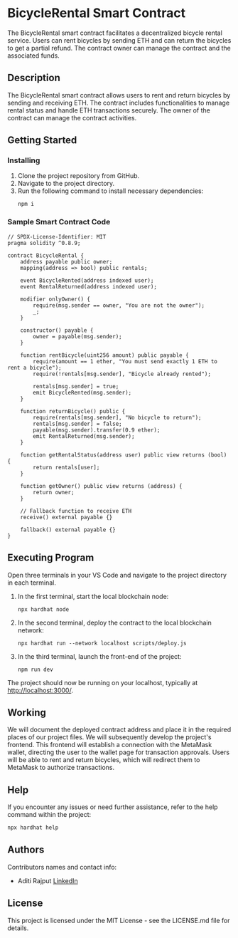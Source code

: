 # BicycleRental Smart Contract

The BicycleRental smart contract facilitates a decentralized bicycle rental service. Users can rent bicycles by sending ETH and can return the bicycles to get a partial refund. The contract owner can manage the contract and the associated funds.

## Description

The BicycleRental smart contract allows users to rent and return bicycles by sending and receiving ETH. The contract includes functionalities to manage rental status and handle ETH transactions securely. The owner of the contract can manage the contract activities.

## Getting Started

### Installing

1. Clone the project repository from GitHub.
2. Navigate to the project directory.
3. Run the following command to install necessary dependencies:
    ```
    npm i
    ```

### Sample Smart Contract Code

```
// SPDX-License-Identifier: MIT
pragma solidity ^0.8.9;

contract BicycleRental {
    address payable public owner;
    mapping(address => bool) public rentals;

    event BicycleRented(address indexed user);
    event RentalReturned(address indexed user);

    modifier onlyOwner() {
        require(msg.sender == owner, "You are not the owner");
        _;
    }

    constructor() payable {
        owner = payable(msg.sender);
    }

    function rentBicycle(uint256 amount) public payable {
        require(amount == 1 ether, "You must send exactly 1 ETH to rent a bicycle");
        require(!rentals[msg.sender], "Bicycle already rented");

        rentals[msg.sender] = true;
        emit BicycleRented(msg.sender);
    }

    function returnBicycle() public {
        require(rentals[msg.sender], "No bicycle to return");
        rentals[msg.sender] = false;
        payable(msg.sender).transfer(0.9 ether);
        emit RentalReturned(msg.sender);
    }

    function getRentalStatus(address user) public view returns (bool) {
        return rentals[user];
    }

    function getOwner() public view returns (address) {
        return owner;
    }

    // Fallback function to receive ETH
    receive() external payable {}

    fallback() external payable {}
}
```

## Executing Program

Open three terminals in your VS Code and navigate to the project directory in each terminal.

1. In the first terminal, start the local blockchain node:
    ```
    npx hardhat node
    ```

2. In the second terminal, deploy the contract to the local blockchain network:
    ```
    npx hardhat run --network localhost scripts/deploy.js
    ```

3. In the third terminal, launch the front-end of the project:
    ```
    npm run dev
    ```

The project should now be running on your localhost, typically at [http://localhost:3000/](http://localhost:3000/).

## Working

We will document the deployed contract address and place it in the required places of our project files. We will subsequently develop the project's frontend. This frontend will establish a connection with the MetaMask wallet, directing the user to the wallet page for transaction approvals. Users will be able to rent and return bicycles, which will redirect them to MetaMask to authorize transactions.

## Help

If you encounter any issues or need further assistance, refer to the help command within the project:
```sh
npx hardhat help
```

## Authors

Contributors names and contact info:
- Aditi Rajput [LinkedIn](https://www.linkedin.com/in/aditi-rajput-b9360720b/)

## License

This project is licensed under the MIT License - see the LICENSE.md file for details.
